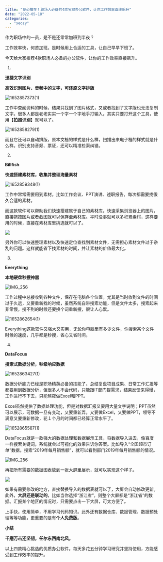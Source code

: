 ```yaml
---
title: "良心推荐！职场人必备的4款宝藏办公软件，让你工作效率直线飙升"
date: "2022-05-18"
categories: 
  - "seozy"
---
```


作为职场中的一员，是不是还常常加班到半夜？

工作效率快，何苦加班。是时候用上合适的工具，让自己早早下班了。

今天给大家推荐4款职场人必备的办公软件，让你的工作效率直接飙升。

1.

**迅捷文字识别**

**高效识别图片、音频中的文字，可还原文字排版**

![1652857373(1)](images/1652882344-16528573731.png)

工作中查阅资料的时候，结果只找到了图片格式，又或者找到了文字版也无法复制文字。很多人都是老老实实一个字一个字地手打输入，其实只要打开这个工具，使用【**拍照识别**】就可以了。

![1652858279(1)](images/1652882360-16528582791.png)

而且它还可以自动排版，原本文档的样式是什么样，扫描出来电子档的样式就是什么样。识别支持音频、票证，还可以精准检索纠错。

2.

**Billfish**

**快速搭建素材库，收集并整理海量素材**

![1652859348(1)](images/1652882370-16528593481.png)

工作中常常需要用到素材，比如工作会议、PPT演讲、述职报告，每次都需要找很久合适的素材。

而这款软件可以帮助我们快速搭建属于自己的素材库，快速采集浏览器上的图片，直接拖拽图片或者截图就可以保存至素材库。平时没事就可以多积累素材，这样要用的时候，直接在素材库里挑选就可以了。

![](images/1652882377-word-image.png)

另外你可以快速整理素材以及快速定位查找到素材文件，无需担心素材文件过于杂乱的问题。这样就能省下找素材的时间，并让素材的价值最大化。

3.

**Everything**

**本地硬盘秒搜神器**

![IMG_256](images/1652882392-img_256.webp)

工作过程中总接收到各种文件，保存在电脑各个位置。尤其是当时收到文件的时间过于久远，又要重新找的时候，虽然系统自带搜索功能，但是文件太多，搜索起来非常慢，搜不到的时候还要换个词重新搜，很让人心累。

![1652862654(1)](images/1652882393-16528626541.png)

Everything这款软件又强大又实用，无论你电脑里有多少文件，你搜索某个文件时候的速度，几乎都是秒搜，省心又省时间。

4.

**DataFocus**

**搜索式数据分析，秒级响应数据**

![1652863427(1)](images/1652882400-16528634271.png)

数据分析能力已经是职场精英必备的技能了。总结复盘项目成果、日常工作汇报等都要用到数据分析，但很多人不会代码，只能跟IT部门提需求，结果反馈来得慢，工作进行不下去，只能熬夜做Excel和PPT。

Excel虽然提供了数据处理功能，但是对数据汇报又要用大量文字说明；PPT虽然可以展示，可数据一旦有变动，又要重新弄。又要做Excel，又要做PPT，领导不满意又要重新修改，花１个月的时间都已经算正常水平了。

![1652865587(1)](images/1652882409-16528655871.png)

DataFocus就是一款强大的数据处理和数据展示工具，将数据导入进去，像百度一样搜索关键词，系统就会以可视化的效果告诉你答案。比如导入“全国超市订单”数据，搜索“2019年每月销售额”，就可以看到部门2019年每月销售额的情况。

![IMG_256](images/1652882440-img_256.gif)

再把所有需要的数据图表放到一张大屏里展示，就可以实现这个样子。

![](images/1652882451-word-image.png)

如果有需要修改的地方，直接替换导入的数据表就可以了，大屏会自动修改更新。此外，**大屏还是联动的**，比如当你选择“浙江省”，则整个大屏都是“浙江省”的数据。汇报某个地区的情况时，只需要点击一下大屏，可太方便了。

上手快，使用简单，不用学习代码知识。此外还有数据仓库、数据管理、数据预处理等等功能，更重要的是有**个人免费版**。

**小结**

**千磨万击还坚韧，任尔东西南北风。**

以上四款精心挑选的优质办公软件，每天多花五分钟学习研究并坚持使用，方能感受到工作效率的提升。
